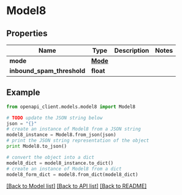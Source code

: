 # Model8


## Properties
Name | Type | Description | Notes
------------ | ------------- | ------------- | -------------
**mode** | [**Mode**](Mode.md) |  | 
**inbound_spam_threshold** | **float** |  | 

## Example

```python
from openapi_client.models.model8 import Model8

# TODO update the JSON string below
json = "{}"
# create an instance of Model8 from a JSON string
model8_instance = Model8.from_json(json)
# print the JSON string representation of the object
print Model8.to_json()

# convert the object into a dict
model8_dict = model8_instance.to_dict()
# create an instance of Model8 from a dict
model8_form_dict = model8.from_dict(model8_dict)
```
[[Back to Model list]](../README.md#documentation-for-models) [[Back to API list]](../README.md#documentation-for-api-endpoints) [[Back to README]](../README.md)


